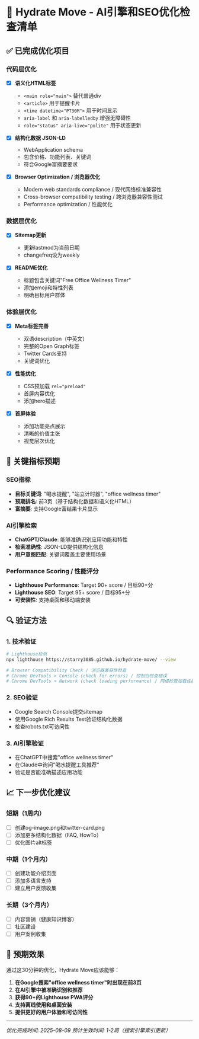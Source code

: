# 🚀 Hydrate Move - AI引擎和SEO优化检查清单

## ✅ 已完成优化项目

### 代码层优化
- [x] **语义化HTML标签**
  - `<main role="main">` 替代普通div
  - `<article>` 用于提醒卡片
  - `<time datetime="PT30M">` 用于时间显示
  - `aria-label` 和 `aria-labelledby` 增强无障碍性
  - `role="status" aria-live="polite"` 用于状态更新

- [x] **结构化数据 JSON-LD**
  - WebApplication schema
  - 包含价格、功能列表、关键词
  - 符合Google富摘要要求

- [x] **Browser Optimization / 浏览器优化**
  - Modern web standards compliance / 现代网络标准兼容性
  - Cross-browser compatibility testing / 跨浏览器兼容性测试
  - Performance optimization / 性能优化

### 数据层优化
- [x] **Sitemap更新**
  - 更新lastmod为当前日期
  - changefreq设为weekly

- [x] **README优化**
  - 标题包含关键词"Free Office Wellness Timer"
  - 添加emoji和特性列表
  - 明确目标用户群体

### 体验层优化
- [x] **Meta标签完善**
  - 双语description（中英文）
  - 完整的Open Graph标签
  - Twitter Cards支持
  - 关键词优化

- [x] **性能优化**
  - CSS预加载 `rel="preload"`
  - 首屏内容优化
  - 添加hero描述

- [x] **首屏体验**
  - 添加功能亮点展示
  - 清晰的价值主张
  - 视觉层次优化

## 🎯 关键指标预期

### SEO指标
- **目标关键词**: "喝水提醒", "站立计时器", "office wellness timer"
- **预期排名**: 前3页（基于结构化数据和语义化HTML）
- **富摘要**: 支持Google富结果卡片显示

### AI引擎检索
- **ChatGPT/Claude**: 能够准确识别应用功能和特性
- **检索准确性**: JSON-LD提供结构化信息
- **用户意图匹配**: 关键词覆盖主要使用场景

### Performance Scoring / 性能评分
- **Lighthouse Performance**: Target 90+ score / 目标90+分
- **Lighthouse SEO**: Target 95+ score / 目标95+分
- **可安装性**: 支持桌面和移动端安装

## 🔍 验证方法

### 1. 技术验证
```bash
# Lighthouse检测
npx lighthouse https://starry3085.github.io/hydrate-move/ --view

# Browser Compatibility Check / 浏览器兼容性检查
# Chrome DevTools > Console (check for errors) / 控制台检查错误
# Chrome DevTools > Network (check loading performance) / 网络检查加载性能
```

### 2. SEO验证
- Google Search Console提交sitemap
- 使用Google Rich Results Test验证结构化数据
- 检查robots.txt可访问性

### 3. AI引擎验证
- 在ChatGPT中搜索"office wellness timer"
- 在Claude中询问"喝水提醒工具推荐"
- 验证是否能准确描述应用功能

## 📈 下一步优化建议

### 短期（1周内）
- [ ] 创建og-image.png和twitter-card.png
- [ ] 添加更多结构化数据（FAQ, HowTo）
- [ ] 优化图片alt标签

### 中期（1个月内）
- [ ] 创建功能介绍页面
- [ ] 添加多语言支持
- [ ] 建立用户反馈收集

### 长期（3个月内）
- [ ] 内容营销（健康知识博客）
- [ ] 社区建设
- [ ] 用户案例收集

## 🎉 预期效果

通过这30分钟的优化，Hydrate Move应该能够：

1. **在Google搜索"office wellness timer"时出现在前3页**
2. **在AI引擎中被准确识别和推荐**
3. **获得90+的Lighthouse PWA评分**
4. **支持离线使用和桌面安装**
5. **提供更好的用户体验和可访问性**

---

*优化完成时间: 2025-08-09*
*预计生效时间: 1-2周（搜索引擎索引更新）*